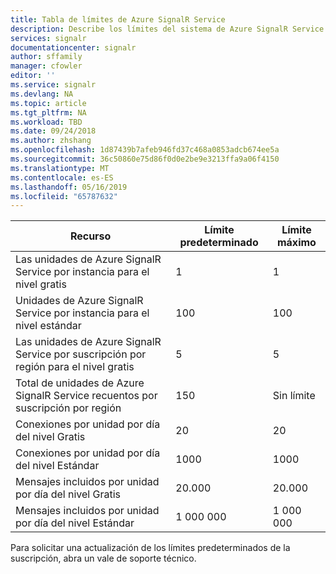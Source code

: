 ```yaml
---
title: Tabla de límites de Azure SignalR Service
description: Describe los límites del sistema de Azure SignalR Service.
services: signalr
documentationcenter: signalr
author: sffamily
manager: cfowler
editor: ''
ms.service: signalr
ms.devlang: NA
ms.topic: article
ms.tgt_pltfrm: NA
ms.workload: TBD
ms.date: 09/24/2018
ms.author: zhshang
ms.openlocfilehash: 1d87439b7afeb946fd37c468a0853adcb674ee5a
ms.sourcegitcommit: 36c50860e75d86f0d0e2be9e3213ffa9a06f4150
ms.translationtype: MT
ms.contentlocale: es-ES
ms.lasthandoff: 05/16/2019
ms.locfileid: "65787632"
---
```

| Recurso | Límite predeterminado | Límite máximo | 
| --- | --- | --- |
| Las unidades de Azure SignalR Service por instancia para el nivel gratis |1 |1 |
| Unidades de Azure SignalR Service por instancia para el nivel estándar |100 |100 |
| Las unidades de Azure SignalR Service por suscripción por región para el nivel gratis|5 |5 |
| Total de unidades de Azure SignalR Service recuentos por suscripción por región |150 |Sin límite |
| Conexiones por unidad por día del nivel Gratis |20 |20 |
| Conexiones por unidad por día del nivel Estándar |1000 |1000|
| Mensajes incluidos por unidad por día del nivel Gratis|20.000 |20.000 |
| Mensajes incluidos por unidad por día del nivel Estándar|1 000 000 |1 000 000 |

Para solicitar una actualización de los límites predeterminados de la suscripción, abra un vale de soporte técnico. 
